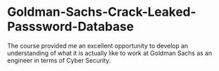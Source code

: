 # Goldman-Sachs-Crack-Leaked-Passsword-Database
The course provided me an excellent opportunity to develop an understanding of what it is actually like to work at Goldman Sachs as an engineer in terms of Cyber Security.
